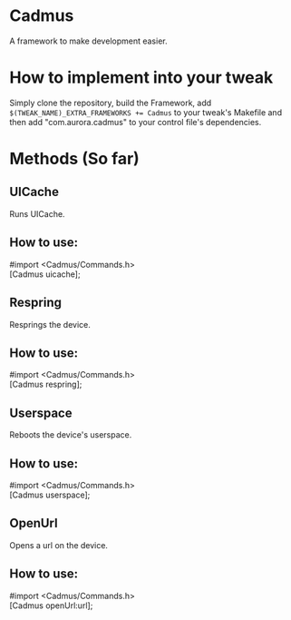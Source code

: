 # Cadmus

A framework to make development easier.

# How to implement into your tweak

Simply clone the repository, build the Framework, add ``$(TWEAK_NAME)_EXTRA_FRAMEWORKS += Cadmus`` to your tweak's Makefile and then add  "com.aurora.cadmus" to your control file's dependencies.

# Methods (So far)

## UICache

Runs UICache.

## How to use:

#import <Cadmus/Commands.h>\
[Cadmus uicache];

## Respring

Resprings the device.

## How to use:

#import <Cadmus/Commands.h>\
[Cadmus respring];

## Userspace

Reboots the device's userspace.

## How to use:

#import <Cadmus/Commands.h>\
[Cadmus userspace];

## OpenUrl

Opens a url on the device.

## How to use:

#import <Cadmus/Commands.h>\
[Cadmus openUrl:url];
